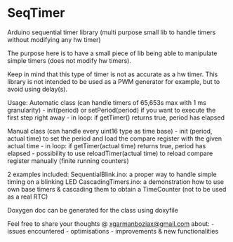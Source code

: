 # SeqTimer
Arduino sequential timer library (multi purpose small lib to handle timers without modifying any hw timer)


The purpose here is to have a small piece of lib being able to manipulate simple timers (does not modify hw timers).

Keep in mind that this type of timer is not as accurate as a hw timer.
This library is not intended to be used as a PWM generator for example, but to avoid using delay(s).

Usage: 
Automatic class (can handle timers of 65,653s max with 1 ms granularity)
	- init(period) or setPeriod(period) if you want to execute the first step right away
	- in loop: if getTimer() returns true, period has elapsed

Manual class (can handle every uint16 type as time base)
	- init (period, actual time) to set the period and load the compare register with the given actual time
	- in loop: if getTimer(actual time) returns true, period has elapsed
		- possibility to use reloadTimer(actual time) to reload compare register manually (finite running counters)

2 examples included:
SequentialBlink.ino: a proper way to handle simple timing on a blinking LED
CascadingTimers.ino: a demonstration how to use own base timers & cascading them to obtain a TimeCounter (not to be used as a real RTC)

Doxygen doc can be generated for the class using doxyfile

Feel free to share your thoughts @ xgarmanboziax@gmail.com about:
	- issues encountered
	- optimisations
	- improvements & new functionalities
